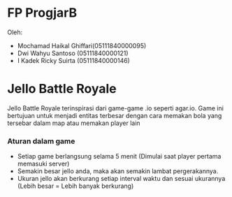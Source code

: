 # FP ProgjarB <br>
Oleh:
- Mochamad Haikal Ghiffari(05111840000095) <br>
- Dwi Wahyu Santoso (05111840000121) <br>
- I Kadek Ricky Suirta (05111840000146) <br>

# Jello Battle Royale
Jello Battle Royale terinspirasi dari game-game .io seperti agar.io. Game ini bertujuan untuk menjadi entitas terbesar dengan 
cara memakan bola yang tersebar dalam map atau memakan player lain

### Aturan dalam game
- Setiap game berlangsung selama 5 menit (Dimulai saat player pertama memasuki server)
- Semakin besar jello anda, maka akan semakin lambat pergerakannya.
- Ukuran jello akan berkurang setiap interval waktu dan sesuai ukurannya (Lebih besar = Lebih banyak berkurang)

